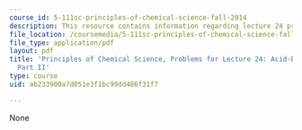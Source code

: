 ```yaml
---
course_id: 5-111sc-principles-of-chemical-science-fall-2014
description: This resource contains information regarding lecture 24 problem.
file_location: /coursemedia/5-111sc-principles-of-chemical-science-fall-2014/ab233900a7d051e3f1bc99dd486f31f7_MIT5_111F14_Lec24Prob.pdf
file_type: application/pdf
layout: pdf
title: 'Principles of Chemical Science, Problems for Lecture 24: Acid-Base Titrations
  Part II'
type: course
uid: ab233900a7d051e3f1bc99dd486f31f7

---
```

None